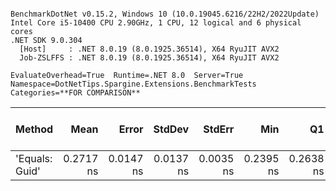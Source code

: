 ```

BenchmarkDotNet v0.15.2, Windows 10 (10.0.19045.6216/22H2/2022Update)
Intel Core i5-10400 CPU 2.90GHz, 1 CPU, 12 logical and 6 physical cores
.NET SDK 9.0.304
  [Host]     : .NET 8.0.19 (8.0.1925.36514), X64 RyuJIT AVX2
  Job-ZSLFFS : .NET 8.0.19 (8.0.1925.36514), X64 RyuJIT AVX2

EvaluateOverhead=True  Runtime=.NET 8.0  Server=True  
Namespace=DotNetTips.Spargine.Extensions.BenchmarkTests  Categories=**FOR COMPARISON**  

```
| Method         | Mean      | Error     | StdDev    | StdErr    | Min       | Q1        | Median    | Q3        | Max       | Op/s            | CI99.9% Margin | Iterations | Kurtosis | MValue | Skewness | Rank | LogicalGroup | Baseline | Code Size | Exceptions | Completed Work Items | Lock Contentions | Allocated |
|--------------- |----------:|----------:|----------:|----------:|----------:|----------:|----------:|----------:|----------:|----------------:|---------------:|-----------:|---------:|-------:|---------:|-----:|------------- |--------- |----------:|-----------:|---------------------:|-----------------:|----------:|
| &#39;Equals: Guid&#39; | 0.2717 ns | 0.0147 ns | 0.0137 ns | 0.0035 ns | 0.2395 ns | 0.2638 ns | 0.2739 ns | 0.2821 ns | 0.2876 ns | 3,680,142,141.1 |       7.498 ns |      15.00 |    2.668 |  2.222 |  -0.7062 |    1 | *            | No       |      42 B |          - |                    - |                - |         - |
